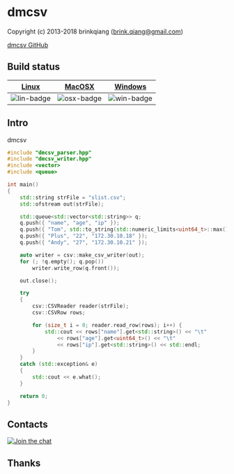 # dmcsv

Copyright (c) 2013-2018 brinkqiang (brink.qiang@gmail.com)

[dmcsv GitHub](https://github.com/brinkqiang/dmcsv)

## Build status
| [Linux][lin-link] | [MacOSX][osx-link] | [Windows][win-link] |
| :---------------: | :----------------: | :-----------------: |
| ![lin-badge]      | ![osx-badge]       | ![win-badge]        |

[lin-badge]: https://travis-ci.org/brinkqiang/dmcsv.svg?branch=master "Travis build status"
[lin-link]:  https://travis-ci.org/brinkqiang/dmcsv "Travis build status"
[osx-badge]: https://travis-ci.org/brinkqiang/dmcsv.svg?branch=master "Travis build status"
[osx-link]:  https://travis-ci.org/brinkqiang/dmcsv "Travis build status"
[win-badge]: https://ci.appveyor.com/api/projects/status/github/brinkqiang/dmcsv?branch=master&svg=true "AppVeyor build status"
[win-link]:  https://ci.appveyor.com/project/brinkqiang/dmcsv "AppVeyor build status"

## Intro
dmcsv
```cpp
#include "dmcsv_parser.hpp"
#include "dmcsv_writer.hpp"
#include <vector>
#include <queue>

int main()
{
    std::string strFile = "slist.csv";
    std::ofstream out(strFile);

    std::queue<std::vector<std::string>> q;
    q.push({ "name", "age", "ip" });
    q.push({ "Tom", std::to_string(std::numeric_limits<uint64_t>::max()).c_str(), "172.30.10.29" });
    q.push({ "Plus", "22", "172.30.10.18" });
    q.push({ "Andy", "27", "172.30.10.21" });

    auto writer = csv::make_csv_writer(out);
    for (; !q.empty(); q.pop())
        writer.write_row(q.front());

    out.close();

    try
    {
        csv::CSVReader reader(strFile);
        csv::CSVRow rows;

        for (size_t i = 0; reader.read_row(rows); i++) {
            std::cout << rows["name"].get<std::string>() << "\t"
                << rows["age"].get<uint64_t>() << "\t"
                << rows["ip"].get<std::string>() << std::endl;
        }
    }
    catch (std::exception& e)
    {
        std::cout << e.what();
    }

    return 0;
}
```
## Contacts
[![Join the chat](https://badges.gitter.im/brinkqiang/dmcsv/Lobby.svg)](https://gitter.im/brinkqiang/dmcsv)

## Thanks
